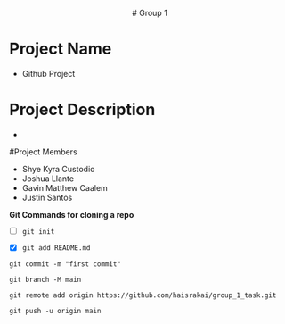 <p align = "center" > # Group 1 
</p>

# Project Name
- Github Project

# Project Description
-

#Project Members 
- Shye Kyra Custodio
- Joshua Llante
- Gavin Matthew Caalem
- Justin Santos

**Git Commands for cloning a repo**

- [ ] ` git init `

- [x] ` git add README.md `

` git commit -m "first commit" `

` git branch -M main `

` git remote add origin https://github.com/haisrakai/group_1_task.git `

` git push -u origin main `
